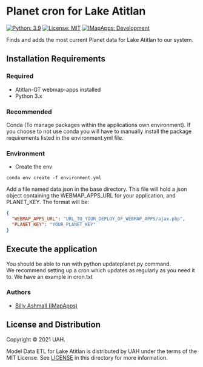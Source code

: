# Planet cron for Lake Atitlan

[![Python: 3.9](https://img.shields.io/badge/python-3.9-blue.svg)](https://www.python.org/)
[![License: MIT](https://img.shields.io/badge/License-MIT-yellow.svg)](https://github.com/Atitlan-GT/model-data-etl/blob/master/LICENSE)
[![IMapApps: Development](https://img.shields.io/badge/IMapApps-Development-green)](https://imapapps.com)


Finds and adds the most current Planet data for Lake Atitlan to our system.

## Installation Requirements

### Required

- Atitlan-GT webmap-apps installed
- Python 3.x

### Recommended
Conda (To manage packages within the applications own environment).  If you choose to not use conda you will
have to manually install the package requirements listed in the environment.yml file.

### Environment
- Create the env

```commandline
conda env create -f environment.yml
```

Add a file named data.json in the base directory.  This file will hold a json object containing
the WEBMAP_APPS_URL for your application, and PLANET_KEY.  The format will be:

```json
{
  "WEBMAP_APPS_URL": "URL_TO_YOUR_DEPLOY_OF_WEBMAP_APPS/ajax.php",
  "PLANET_KEY": "YOUR_PLANET_KEY"
}
```


## Execute the application

You should be able to run with python updateplanet.py command.  
We recommend setting up a cron which updates as regularly as you
need it to. We have an example in cron.txt

### Authors

- [Billy Ashmall (IMapApps)](mailto:imapapps@gmail.com)

## License and Distribution

Copyright © 2021 UAH.

Model Data ETL for Lake Atitlan is distributed by UAH under the terms of the MIT License. See
[LICENSE](https://github.com/Atitlan-GT/model-data-etl/blob/master/LICENSE) in this
directory for more information.

